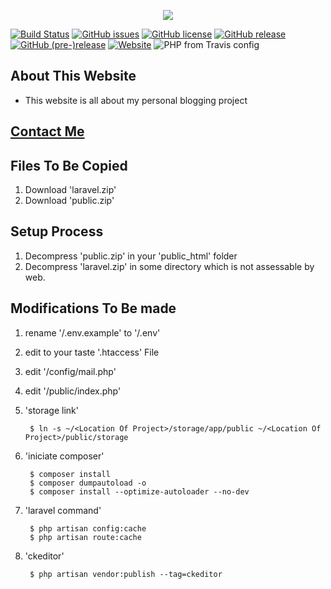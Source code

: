 <p align="center"><img src="https://www.abdevp.tk/favicon.png"></p>

[![Build Status](https://travis-ci.org/AshishBhoi/webblog.svg?branch=master)](https://travis-ci.org/AshishBhoi/webblog)
[![GitHub issues](https://img.shields.io/github/issues/AshishBhoi/webblog.svg)](https://github.com/AshishBhoi/webblog/issues)
[![GitHub license](https://img.shields.io/github/license/AshishBhoi/webblog.svg)](https://github.com/AshishBhoi/webblog/blob/master/LICENSE)
[![GitHub release](https://img.shields.io/github/release/ashishbhoi/webblog.svg)](https://github.com/AshishBhoi/webblog/releases)
[![GitHub (pre-)release](https://img.shields.io/github/release/ashishbhoi/webblog/all.svg)](https://github.com/AshishBhoi/webblog/releases)
[![Website](https://img.shields.io/website-up-down-green-red/http/shields.io.svg?label=my-website)](https://www.abdevp.tk)
![PHP from Travis config](https://img.shields.io/travis/php-v/symfony/symfony.svg)

## About This Website ##

- This website is all about my personal blogging project

## [Contact Me](https://www.abdevp.tk/contact) ##


## Files To Be Copied ##
1. Download 'laravel.zip'
2. Download 'public.zip'

## Setup Process ##
1. Decompress 'public.zip' in your 'public_html' folder
2. Decompress 'laravel.zip' in some directory which is not assessable by web.

## Modifications To Be made ##
1. rename '/.env.example' to '/.env'
2. edit to your taste '.htaccess' File
3. edit '/config/mail.php'
4. edit '/public/index.php' 
5. 'storage link'

        $ ln -s ~/<Location Of Project>/storage/app/public ~/<Location Of Project>/public/storage
6. 'iniciate composer'

        $ composer install
        $ composer dumpautoload -o
        $ composer install --optimize-autoloader --no-dev
7. 'laravel command'

        $ php artisan config:cache
        $ php artisan route:cache
8. 'ckeditor'
        
        $ php artisan vendor:publish --tag=ckeditor



